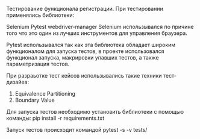 Тестирование функционала регистрации. 
При тестировании применялись библиотеки:

Selenium
Pytest
webdriver-manager
Selenium использывался по причине того что это один из лучших инструментов для управления браузера.

Pytest использывался так как эта библиотека обладает широким функционалом для запуска тестов, в проекте 
использовался функционал запуска, макрировки упавших тестов, а также параметризация тестов.

При разраьотке тест кейсов использывались такие техники тест-дизайеа:
1. Equivalence Partitioning
2. Boundary Value

Для запуска тестов необходимо установить библиотеки с помощью команды: pip install -r requirements.txt

Запуск тестов происходит командой pytest -s -v tests/

